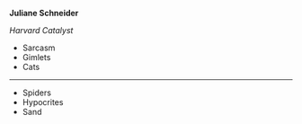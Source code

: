 **Juliane Schneider**

*Harvard Catalyst*
  * Sarcasm
  * Gimlets
  * Cats
---

 * Spiders
 * Hypocrites
 * Sand
